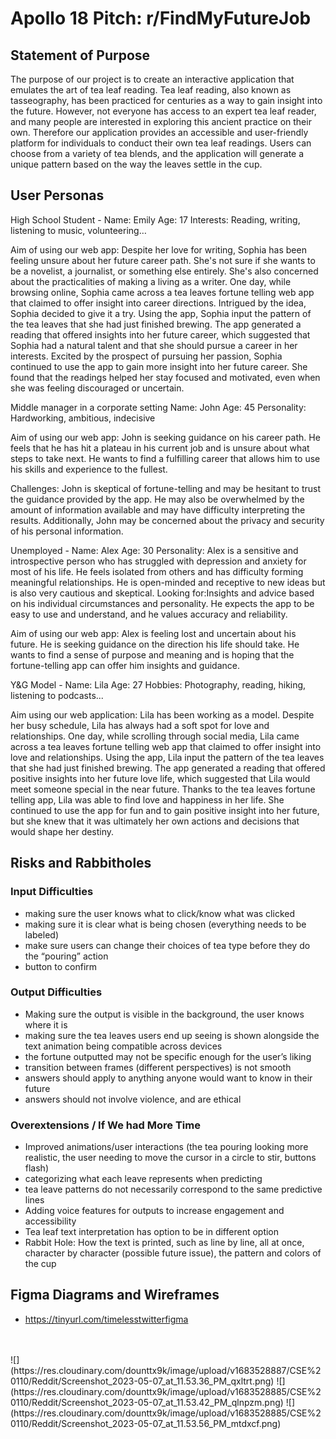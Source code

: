 # Apollo 18 Pitch: r/FindMyFutureJob #

## Statement of Purpose ##

The purpose of our project is to create an interactive application that emulates the art of tea leaf reading. Tea leaf reading, also known as tasseography, has been practiced for centuries as a way to gain insight into the future. However, not everyone has access to an expert tea leaf reader, and many people are interested in exploring this ancient practice on their own. Therefore our application provides an accessible and user-friendly platform for individuals to conduct their own tea leaf readings. Users can choose from a variety of tea blends, and the application will generate a unique pattern based on the way the leaves settle in the cup. 


## User Personas ##

High School Student - 
Name: Emily
Age: 17
Interests: Reading, writing, listening to music, volunteering…

Aim of using our web app:
Despite her love for writing, Sophia has been feeling unsure about her future career path. She's not sure if she wants to be a novelist, a journalist, or something else entirely. She's also concerned about the practicalities of making a living as a writer.
One day, while browsing online, Sophia came across a tea leaves fortune telling web app that claimed to offer insight into career directions. Intrigued by the idea, Sophia decided to give it a try. Using the app, Sophia input the pattern of the tea leaves that she had just finished brewing. The app generated a reading that offered insights into her future career, which suggested that Sophia had a natural talent and that she should pursue a career in her interests.
Excited by the prospect of pursuing her passion, Sophia continued to use the app to gain more insight into her future career. She found that the readings helped her stay focused and motivated, even when she was feeling discouraged or uncertain.



Middle manager in a corporate setting
Name: John
Age:  45
Personality: Hardworking, ambitious,  indecisive

Aim of using our web app:
John is seeking guidance on his career path. He feels that he has hit a plateau in his current job and is unsure about what steps to take next. He wants to find a fulfilling career that allows him to use his skills and experience to the fullest.

Challenges: John is skeptical of fortune-telling and may be hesitant to trust the guidance provided by the app. He may also be overwhelmed by the amount of information available and may have difficulty interpreting the results. Additionally, John may be concerned about the privacy and security of his personal information.


Unemployed -
Name: Alex
Age: 30
Personality: Alex is a sensitive and introspective person who has struggled with depression and anxiety for most of his life. He feels isolated from others and has difficulty forming meaningful relationships. He is open-minded and receptive to new ideas but is also very cautious and skeptical.
Looking for:Insights and advice based on his individual circumstances and personality. He expects the app to be easy to use and understand, and he values accuracy and reliability.

Aim of using our web app:
Alex is feeling lost and uncertain about his future. He is seeking guidance on the direction his life should take. He wants to find a sense of purpose and meaning and is hoping that the fortune-telling app can offer him insights and guidance.


Y&G Model - 
Name: Lila
Age: 27
Hobbies: Photography, reading, hiking, listening to podcasts... 

Aim using our web application:
Lila has been working as a model. Despite her busy schedule, Lila has always had a soft spot for love and relationships. 
One day, while scrolling through social media, Lila came across a tea leaves fortune telling web app that claimed to offer insight into love and relationships. Using the app, Lila input the pattern of the tea leaves that she had just finished brewing. The app generated a reading that offered positive insights into her future love life, which suggested that Lila would meet someone special in the near future.
Thanks to the tea leaves fortune telling app, Lila was able to find love and happiness in her life. She continued to use the app for fun and to gain positive insight into her future, but she knew that it was ultimately her own actions and decisions that would shape her destiny.



## Risks and Rabbitholes ##

### Input Difficulties ###

- making sure the user knows what to click/know what was clicked
- making sure it is clear what is being chosen (everything needs to be labeled)
- make sure users can change their choices of tea type before they do the “pouring” action
- button to confirm


### Output Difficulties ###

- Making sure the output is visible in the background, the user knows where it is
- making sure the tea leaves users end up seeing is shown alongside the text animation being compatible across devices
- the fortune outputted may not be specific enough for the user’s liking
- transition between frames (different perspectives)  is not smooth
- answers should apply to anything anyone would want to know in their future
- answers should not involve violence, and are ethical 


### Overextensions / If We had More Time ###
- Improved animations/user interactions (the tea pouring looking more realistic, the user needing to move the cursor in a circle to stir, buttons flash)
- categorizing what each leave represents when predicting
- tea leave patterns do not necessarily correspond to the same predictive lines
- Adding voice features for outputs to increase engagement and accessibility
- Tea leaf text interpretation has option to be in different option
- Rabbit Hole: How the text is printed, such as line by line, all at once, character by character (possible future issue), the pattern and colors of the cup



## Figma Diagrams and Wireframes ##
- https://tinyurl.com/timelesstwitterfigma
<br>
<br>
![](https://res.cloudinary.com/dounttx9k/image/upload/v1683528887/CSE%20110/Reddit/Screenshot_2023-05-07_at_11.53.36_PM_qxltrt.png)
![](https://res.cloudinary.com/dounttx9k/image/upload/v1683528885/CSE%20110/Reddit/Screenshot_2023-05-07_at_11.53.42_PM_qlnpzm.png)
![](https://res.cloudinary.com/dounttx9k/image/upload/v1683528885/CSE%20110/Reddit/Screenshot_2023-05-07_at_11.53.56_PM_mtdxcf.png)







